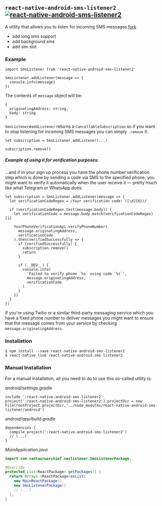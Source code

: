 ## `react-native-android-sms-listener2` [![react-native-android-sms-listener2](https://badge.fury.io/js/react-native-android-sms-listener2.svg)](https://badge.fury.io/js/react-native-android-sms-listener2)

A utility that allows you to listen for incoming SMS messages.[fork](https://github.com/andreyvital/react-native-android-sms-listener)

- add long sms support
- add background sms
- add sim slot

### Example

```JS
import SmsListener from 'react-native-android-sms-listener2'

SmsListener.addListener(message => {
  console.info(message)
})
```

The contents of `message` object will be:

```JS
{
  originatingAddress: string,
  body: string
}
```

`SmsListener#addListener` returns a `CancellableSubscription` so if you want to stop listening for incoming SMS messages you can simply `.remove` it:

```JS
let subscription = SmsListener.addListener(...)

subscription.remove()
```

##### Example of using it for verification purposes:

...and if in your sign up process you have the phone number verification step which is done by sending a code via SMS to the specified phone, you might want to verify it automatically when the user receive it &mdash; pretty much like what Telegram or WhatsApp does:

```JS
let subscription = SmsListener.addListener(message => {
  let verificationCodeRegex = /Your verification code: ([\d]{6})/

  if (verificationCodeRegex.test(message.body)) {
    let verificationCode = message.body.match(verificationCodeRegex)[1]

    YourPhoneVerificationApi.verifyPhoneNumber(
      message.originatingAddress,
      verificationCode
    ).then(verifiedSuccessfully => {
      if (verifiedSuccessfully) {
        subscription.remove()
        return
      }

      if (__DEV__) {
        console.info(
          'Failed to verify phone `%s` using code `%s`',
          message.originatingAddress,
          verificationCode
        )
      }
    })
  }
})
```

If you're using Twilio or a similar third-party messaging service which you have a fixed phone number to deliver messages you might want to ensure that the message comes from your service by checking `message.originatingAddress`.

### Installation

```SH
$ npm install --save react-native-android-sms-listener2
$ react-native link react-native-android-sms-listener2
```

### Manual Installation

For a manual installation, all you need to do to use this so-called utility is:

_android/settings.gradle_

```Gradle
include ':react-native-android-sms-listener2'
project(':react-native-android-sms-listener2').projectDir = new File(rootProject.projectDir,'../node_modules/react-native-android-sms-listener/android')
```

_android/app/build.gradle_

```Gradle
dependencies {
  compile project(':react-native-android-sms-listener2')
  // (...)
}
```

_MainApplication.java_

```Java
import com.centaurwarchief.smslistener.SmsListenerPackage;
```

```Java
@Override
protected List<ReactPackage> getPackages() {
  return Arrays.<ReactPackage>asList(
    new MainReactPackage(),
    new SmsListenerPackage()
    // (...)
  );
}
```
